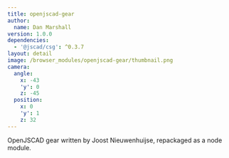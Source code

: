 ```yaml
---
title: openjscad-gear
author:
  name: Dan Marshall
version: 1.0.0
dependencies:
  - '@jscad/csg': ^0.3.7
layout: detail
image: /browser_modules/openjscad-gear/thumbnail.png
camera:
  angle:
    x: -43
    'y': 0
    z: -45
  position:
    x: 0
    'y': 1
    z: 32
---
```

OpenJSCAD gear written by Joost Nieuwenhuijse, repackaged as a node module.